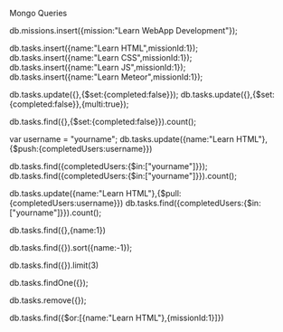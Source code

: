 


Mongo Queries

db.missions.insert({mission:"Learn WebApp Development"});

db.tasks.insert({name:"Learn HTML",missionId:1});
db.tasks.insert({name:"Learn CSS",missionId:1});
db.tasks.insert({name:"Learn JS",missionId:1});
db.tasks.insert({name:"Learn Meteor",missionId:1});

db.tasks.update({},{$set:{completed:false}});
db.tasks.update({},{$set:{completed:false}},{multi:true});

db.tasks.find({},{$set:{completed:false}}).count();

var username = "yourname";
db.tasks.update({name:"Learn HTML"},{$push:{completedUsers:username}})

db.tasks.find({completedUsers:{$in:["yourname"]}});
db.tasks.find({completedUsers:{$in:["yourname"]}}).count();


db.tasks.update({name:"Learn HTML"},{$pull:{completedUsers:username}})
db.tasks.find({completedUsers:{$in:["yourname"]}}).count();


db.tasks.find({},{name:1})

db.tasks.find({}).sort({name:-1});

db.tasks.find({}).limit(3)

db.tasks.findOne({});

db.tasks.remove({});

db.tasks.find({$or:[{name:"Learn HTML"},{missionId:1}]})
